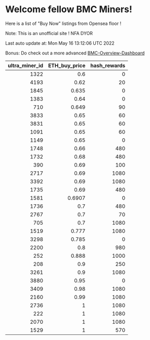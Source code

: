 # Welcome fellow BMC Miners!
Here is a list of "Buy Now" listings from Opensea floor !

Note: This is an unofficial site ! NFA DYOR

Last auto update at: Mon May 16 13:12:06 UTC 2022

Bonus: Do check out a more advanced [BMC-Overview-Dashboard](https://dune.com/defifunk/BMC-Overview-Dashboard)


|   ultra_miner_id |   ETH_buy_price |   hash_rewards |
|-----------------:|----------------:|---------------:|
|             1322 |          0.6    |              0 |
|             4193 |          0.62   |             20 |
|             1845 |          0.635  |              0 |
|             1383 |          0.64   |              0 |
|              710 |          0.649  |             90 |
|             3833 |          0.65   |             60 |
|             3831 |          0.65   |             60 |
|             1091 |          0.65   |             60 |
|             1149 |          0.65   |              0 |
|             1748 |          0.66   |            480 |
|             1732 |          0.68   |            480 |
|              390 |          0.69   |            100 |
|             2717 |          0.69   |           1080 |
|             3392 |          0.69   |           1080 |
|             1735 |          0.69   |            480 |
|             1581 |          0.6907 |              0 |
|             1736 |          0.7    |            480 |
|             2767 |          0.7    |             70 |
|              705 |          0.7    |           1080 |
|             1519 |          0.777  |           1080 |
|             3298 |          0.785  |              0 |
|             2200 |          0.8    |            980 |
|              252 |          0.888  |           1000 |
|              208 |          0.9    |            250 |
|             3261 |          0.9    |           1080 |
|             3880 |          0.95   |              0 |
|             3409 |          0.98   |           1080 |
|             2160 |          0.99   |           1080 |
|             2736 |          1      |           1080 |
|              222 |          1      |           1080 |
|             2070 |          1      |           1080 |
|             1529 |          1      |            570 |